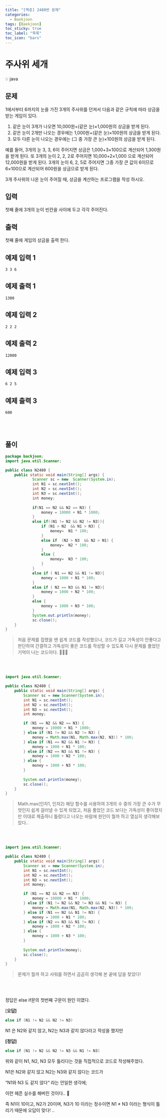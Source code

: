 ```yaml
---
title: "[백준] 2480번 문제"
categories:
  - Baekjoon
tags: [Baekjoon]
toc_sticky: true
toc_label: "목록"
toc_icon: "bars"
---
```



# 주사위 세개

<aside>
💡 java
</aside>

## 문제

1에서부터 6까지의 눈을 가진 3개의 주사위를 던져서 다음과 같은 규칙에 따라 상금을 받는 게임이 있다.

1. 같은 눈이 3개가 나오면 10,000원+(같은 눈)×1,000원의 상금을 받게 된다.
2. 같은 눈이 2개만 나오는 경우에는 1,000원+(같은 눈)×100원의 상금을 받게 된다.
3. 모두 다른 눈이 나오는 경우에는 (그 중 가장 큰 눈)×100원의 상금을 받게 된다.

예를 들어, 3개의 눈 3, 3, 6이 주어지면 상금은 1,000+3×100으로 계산되어 1,300원을 받게 된다. 또 3개의 눈이 2, 2, 2로 주어지면 10,000+2×1,000 으로 계산되어 12,000원을 받게 된다. 3개의 눈이 6, 2, 5로 주어지면 그중 가장 큰 값이 6이므로 6×100으로 계산되어 600원을 상금으로 받게 된다.

3개 주사위의 나온 눈이 주어질 때, 상금을 계산하는 프로그램을 작성 하시오.

## 입력

첫째 줄에 3개의 눈이 빈칸을 사이에 두고 각각 주어진다.

## 출력

첫째 줄에 게임의 상금을 출력 한다.

## 예제 입력 1

```
3 3 6

```

## 예제 출력 1

```
1300

```

## 예제 입력 2

```
2 2 2

```

## 예제 출력 2

```
12000

```

## 예제 입력 3

```
6 2 5

```

## 예제 출력 3

```
600

```
<br>
<br>

## 풀이

```java
package backjoon;
import java.util.Scanner;

public class N2480 {
	public static void main(String[] args) {
			Scanner sc = new  Scanner(System.in);
			int N1 = sc.nextInt();
			int N2 = sc.nextInt();
			int N3 = sc.nextInt();
			int money;
			
			if(N1 == N2 && N2 == N3) {
				money = 10000 + N1 * 1000; 
			}
			else if((N1 != N2 && N2 != N3)){
				if (N1 > N2  && N1 > N3) {
					money=  N1 * 100; 
				}
				else if  (N2 > N3  && N2 > N1) {
					money=  N2 * 100; 
				}
				else {
					money=  N3 * 100; 
				}
			}			
			else if ( N1 == N2 && N1 != N3){
				money = 1000 + N1 * 100; 
			}
			else if ( N2 == N3 && N1 != N3){
				money = 1000 + N2 * 100; 
			}
			else {
				money = 1000 + N3 * 100; 
			}
			System.out.println(money);
			sc.close();
	}
}
```

> 처음 문제를 접했을 땐 쉽게 코드를 작성했으나,
코드가 길고 가독성이 안좋다고 판단하여 간결하고 가독성이 좋은 코드를 작성할 수 있도록 다시 문제를 풀었던 기억이 나는 코드이다. 🤦🏻‍♂️
> 

<br>
<br>

```java
import java.util.Scanner;

public class N2480 {
    public static void main(String[] args) {
        Scanner sc = new Scanner(System.in);
        int N1 = sc.nextInt();
        int N2 = sc.nextInt();
        int N3 = sc.nextInt();
        int money;

        if (N1 == N2 && N2 == N3) {
            money = 10000 + N1 * 1000;
        } else if (N1 != N2 && N2 != N3) {
            money = Math.max(N1, Math.max(N2, N3)) * 100;
        } else if (N1 == N2 && N1 != N3) {
            money = 1000 + N1 * 100;
        } else if (N2 == N3 && N1 != N3) {
            money = 1000 + N2 * 100;
        } else {
            money = 1000 + N3 * 100;
        }
        
        System.out.println(money);
        sc.close();
    }
}
```

>Math.max(인자1, 인자2) 해당 함수를 사용하여
3개의 수 중의 가장 큰 수가 무엇인지 쉽게 걸러낼 수 있게 되었고,
>처음 풀었던 코드 보다는 가독성이 좋아졌지만 
이대로 제출하니 틀렸다고 나오는 바람에 원인이 뭘까 하고 열심히 생각해보았다..
> 

<br>
<br>


```java
import java.util.Scanner;

public class N2480 {
    public static void main(String[] args) {
        Scanner sc = new Scanner(System.in);
        int N1 = sc.nextInt();
        int N2 = sc.nextInt();
        int N3 = sc.nextInt();
        int money;

        if (N1 == N2 && N2 == N3) {
            money = 10000 + N1 * 1000;
        } else if (N1 != N2 && N2 != N3 && N1 != N3) {
            money = Math.max(N1, Math.max(N2, N3)) * 100;
        } else if (N1 == N2 && N1 != N3) {
            money = 1000 + N1 * 100;
        } else if (N2 == N3 && N1 != N3) {
            money = 1000 + N2 * 100;
        } else {
            money = 1000 + N3 * 100;
        }
        
        System.out.println(money);
        sc.close();
    }
}
```

> 문제가 뭘까 하고 샤워를 하면서 곰곰히 생각해 본 끝에 답을 찾았다!
> 

<br>
<br>


정답은 else if문의 첫번째 구문이 원인 이였다. 


[**오답]** 

```java
else if (N1 != N2 && N2 != N3) 
```

N1 은 N2와 같지 않고, 
N2는 N3과 같지 않다라고 작성을 했지만 

**[정답]**

```java
else if (N1 != N2 && N2 != N3 && N1 != N3)
```

위와 같이 N1, N2, N3 모두 틀리다는 것을 직접적으로 코드로 작성해주었다. 

N1은 N2와 같지 않고 N2는 N3와 같지 않다는 코드가 

“N1와 N3 도 같지 않다“ 라는 안일한 생각에; 

이런 헤픈 실수를 해버린 것이다.. 🥲

즉 N1이 10이고, N2가 20이며, N3가 10 이라는 정수이면 N1 ≠ N3 이라는 형식이 틀리기 때문에 오답이 맞다! ..